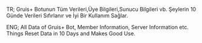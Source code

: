 TR; 
Gruis+ Botunun Tüm Verileri,Üye Bilgileri,Sunucu Bilgileri vb. Şeylerin 10 Günde Verileri Sıfırlanır ve İyi Bir Kullanım Sağlar.

ENG;
All Data of Gruis+ Bot, Member Information, Server Information etc. Things Reset Data in 10 Days and Makes Good Use.
